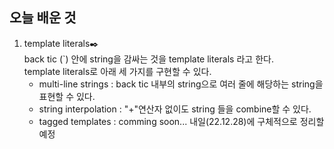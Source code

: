 ## 오늘 배운 것 
1. template literals✒️  
  back tic (`) 안에 string을 감싸는 것을 template literals 라고 한다.   
   template literals로 아래 세 가지를 구현할 수 있다.  
   - multi-line strings : back tic 내부의 string으로 여러 줄에 해당하는 string을 표현할 수 있다. 
   - string interpolation : "+"연산자 없이도 string 들을 combine할 수 있다. 
   - tagged templates : comming soon... 내일(22.12.28)에 구체적으로 정리할 예정

